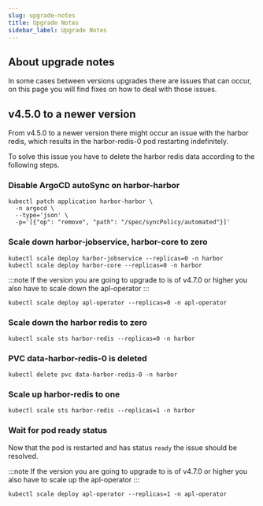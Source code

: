 ```yaml
---
slug: upgrade-notes
title: Upgrade Notes
sidebar_label: Upgrade Notes
---
```


## About upgrade notes

In some cases between versions upgrades there are issues that can occur, on this page you will find fixes on how to deal with those issues.

## v4.5.0 to a newer version

From v4.5.0 to a newer version there might occur an issue with the harbor redis, which results in the harbor-redis-0 pod restarting indefinitely.

To solve this issue you have to delete the harbor redis data according to the following steps.

### Disable ArgoCD autoSync on harbor-harbor
```shell
kubectl patch application harbor-harbor \
  -n argocd \
  --type='json' \
  -p='[{"op": "remove", "path": "/spec/syncPolicy/automated"}]'
```

### Scale down harbor-jobservice, harbor-core to zero
```shell
kubectl scale deploy harbor-jobservice --replicas=0 -n harbor
kubectl scale deploy harbor-core --replicas=0 -n harbor
```

:::note
If the version you are going to upgrade to is of v4.7.0 or higher you also have to scale down the apl-operator
:::

```shell
kubectl scale deploy apl-operator --replicas=0 -n apl-operator
```

### Scale down the harbor redis to zero
```shell
kubectl scale sts harbor-redis --replicas=0 -n harbor
```

### PVC data-harbor-redis-0 is deleted
```shell
kubectl delete pvc data-harbor-redis-0 -n harbor
```

### Scale up harbor-redis to one
```shell
kubectl scale sts harbor-redis --replicas=1 -n harbor
```

### Wait for pod ready status
Now that the pod is restarted and has status `ready` the issue should be resolved.

:::note
If the version you are going to upgrade to is of v4.7.0 or higher you also have to scale up the apl-operator
:::

```shell
kubectl scale deploy apl-operator --replicas=1 -n apl-operator
```